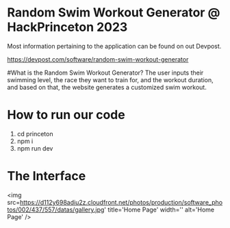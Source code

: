 # Random Swim Workout Generator @ HackPrinceton 2023
Most information pertaining to the application can be found on out Devpost.

https://devpost.com/software/random-swim-workout-generator

#What is the Random Swim Workout Generator?
The user inputs their swimming level, the race they want to train for, and the workout duration, and based on that, the website generates a customized swim workout.

# How to run our code
1. cd princeton
2. npm i
3. npm run dev

# The Interface

<img 
src=https://d112y698adiu2z.cloudfront.net/photos/production/software_photos/002/437/557/datas/gallery.jpg' title='Home Page' width='' alt='Home Page' />

